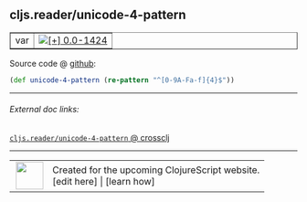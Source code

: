 ## cljs.reader/unicode-4-pattern



 <table border="1">
<tr>
<td>var</td>
<td><a href="https://github.com/cljsinfo/cljs-api-docs/tree/0.0-1424"><img valign="middle" alt="[+] 0.0-1424" title="Added in 0.0-1424" src="https://img.shields.io/badge/+-0.0--1424-lightgrey.svg"></a> </td>
</tr>
</table>









Source code @ [github](https://github.com/clojure/clojurescript/blob/r2505/src/cljs/cljs/reader.cljs#L182):

```clj
(def unicode-4-pattern (re-pattern "^[0-9A-Fa-f]{4}$"))
```

<!--
Repo - tag - source tree - lines:

 <pre>
clojurescript @ r2505
└── src
    └── cljs
        └── cljs
            └── <ins>[reader.cljs:182](https://github.com/clojure/clojurescript/blob/r2505/src/cljs/cljs/reader.cljs#L182)</ins>
</pre>

-->

---



###### External doc links:

[`cljs.reader/unicode-4-pattern` @ crossclj](http://crossclj.info/fun/cljs.reader.cljs/unicode-4-pattern.html)<br>

---

 <table>
<tr><td>
<img valign="middle" align="right" width="48px" src="http://i.imgur.com/Hi20huC.png">
</td><td>
Created for the upcoming ClojureScript website.<br>
[edit here] | [learn how]
</td></tr></table>

[edit here]:https://github.com/cljsinfo/cljs-api-docs/blob/master/cljsdoc/cljs.reader_unicode-4-pattern.cljsdoc
[learn how]:https://github.com/cljsinfo/cljs-api-docs/wiki/cljsdoc-files

<!--

This information was too distracting to show to readers, but I'll leave it
commented here since it is helpful to:

- pretty-print the data used to generate this document
- and show how to retrieve that data



The API data for this symbol:

```clj
{:ns "cljs.reader",
 :name "unicode-4-pattern",
 :type "var",
 :source {:code "(def unicode-4-pattern (re-pattern \"^[0-9A-Fa-f]{4}$\"))",
          :title "Source code",
          :repo "clojurescript",
          :tag "r2505",
          :filename "src/cljs/cljs/reader.cljs",
          :lines [182]},
 :full-name "cljs.reader/unicode-4-pattern",
 :full-name-encode "cljs.reader_unicode-4-pattern",
 :history [["+" "0.0-1424"]]}

```

Retrieve the API data for this symbol:

```clj
;; from Clojure REPL
(require '[clojure.edn :as edn])
(-> (slurp "https://raw.githubusercontent.com/cljsinfo/cljs-api-docs/catalog/cljs-api.edn")
    (edn/read-string)
    (get-in [:symbols "cljs.reader/unicode-4-pattern"]))
```

-->

